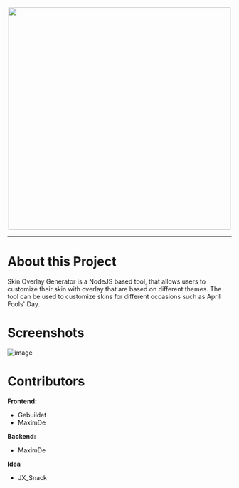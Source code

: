 <div align="center">
  <img src="https://github.com/ToiletDevelopment/Skin-Overlay/assets/77403194/d774ce1f-4166-49e9-887a-56d13d0da432" width="500px"">
</div>

---

# About this Project
Skin Overlay Generator is a NodeJS based tool, that allows users to customize their skin with overlay that are based on different themes. The tool can be used to customize skins for different occasions such as April Fools' Day.

# Screenshots
![image](https://github.com/ToiletDevelopment/Skin-Overlay/assets/114857048/82607190-2cab-4a11-9980-813d73cf5f10)

# Contributors
**Frontend:**
- Gebuildet
- MaximDe
  
**Backend:**
- MaximDe

**Idea**
- JX_Snack
